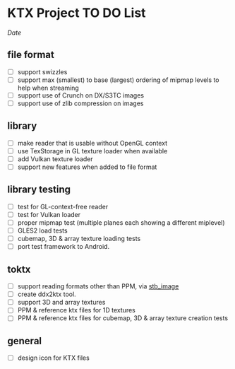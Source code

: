 
KTX Project TO DO List
======================

$Date$

file format
-----------

- [ ] support swizzles
- [ ] support max (smallest) to base (largest) ordering of mipmap levels to help when streaming
- [ ] support use of Crunch on DX/S3TC images
- [ ] support use of zlib compression on images

library
-------

- [ ] make reader that is usable without OpenGL context
- [ ] use TexStorage in GL texture loader when available
- [ ] add Vulkan texture loader
- [ ] support new features when added to file format

library testing
---------------

- [ ] test for GL-context-free reader
- [ ] test for Vulkan loader
- [ ] proper mipmap test (multiple planes each showing a different miplevel)
- [ ] GLES2 load tests
- [ ] cubemap, 3D & array texture loading tests
- [ ] port test framework to Android.

toktx
-----

- [ ] support reading formats other than PPM, via [stb_image](https://github.com/nothings/stb/blob/master/stb_image.h)
- [ ] create ddx2ktx tool.
- [ ] support 3D and array textures
- [ ] PPM & reference ktx files for 1D textures
- [ ] PPM & reference ktx files for cubemap, 3D & array texture creation tests

general
-------

- [ ] design icon for KTX files
